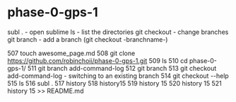 # phase-0-gps-1


subl . - open sublime
ls - list the directories
git checkout - change branches
git branch - add a branch          (git checkout -branchname-)

  507  touch awesome_page.md
  508  git clone https://github.com/robinchoii/phase-0-gps-1.git
  509  ls
  510  cd phase-0-gps-1/
  511  git branch add-command-log
  512  git branch
  513  git checkout add-command-log    - switching to an existing branch
  514  git checkout --help
  515  ls
  516  subl .
  517  history
  518  history15
  519  history 15
  520  history 15
  521  history 15 >> README.md

